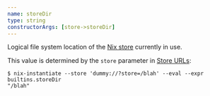 ```yaml
---
name: storeDir
type: string
constructorArgs: [store->storeDir]
---
```

Logical file system location of the [Nix store](@docroot@/glossary.md#gloss-store) currently in use.

This value is determined by the `store` parameter in [Store URLs](@docroot@/command-ref/new-cli/nix3-help-stores.md):

```shell-session
$ nix-instantiate --store 'dummy://?store=/blah' --eval --expr builtins.storeDir
"/blah"
```
